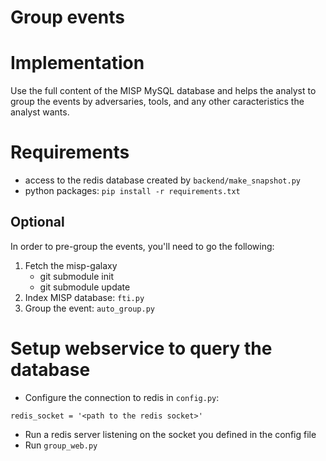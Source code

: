 Group events
============


# Implementation

Use the full content of the MISP MySQL database and helps the analyst to
group the events by adversaries, tools, and any other caracteristics
the analyst wants.

# Requirements

* access to the redis database created by `backend/make_snapshot.py`
* python packages: `pip install -r requirements.txt`

## Optional

In order to pre-group the events, you'll need to go the following:

1. Fetch the misp-galaxy
    * git submodule init
    * git submodule update
2. Index MISP database: `fti.py`
3. Group the event: `auto_group.py`

# Setup webservice to query the database

* Configure the connection to redis in `config.py`:

 ```
redis_socket = '<path to the redis socket>'
 ```

* Run a redis server listening on the socket you defined in the config file
* Run `group_web.py`

